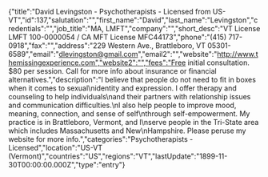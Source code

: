 {"title":"David Levingston - Psychotherapists - Licensed from US-VT","id":137,"salutation":"","first_name":"David","last_name":"Levingston","credentials":"","job_title":"MA, LMFT","company":"","short_desc":"VT License LMFT 100-0000054 / CA MFT License MFC44173","phone":"(415) 717-0918","fax":"","address":"229 Western Ave., Brattleboro, VT  05301-6589","email":"dlevingston@gmail.com","email2":"","website":"http://www.themissingexperience.com","website2":"","fees":"Free initial consultation.  $80 per session.  Call for more info about insurance or financial alternatives.","description":"I believe that people do not need to fit in boxes when it comes to sexual\nidentity and expression.  I offer therapy and counseling to help individuals\nand their partners with relationship issues and communication difficulties.\nI also help people to improve mood, meaning, connection, and sense of self\nthrough self-empowerment.  My practice is in Brattleboro, Vermont, and I\nserve people in the Tri-State area which includes Massachusetts and New\nHampshire.  Please peruse my website for more info.","categories":"Psychotherapists - Licensed","location":"US-VT (Vermont)","countries":"US","regions":"VT","lastUpdate":"1899-11-30T00:00:00.000Z","type":"entry"}
